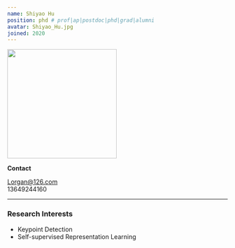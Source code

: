 ```yaml
---
name: Shiyao Hu
position: phd # prof|ap|postdoc|phd|grad|alumni
avatar: Shiyao_Hu.jpg
joined: 2020
---
```


<img width="250" src="{{site.baseurl}}/images/people/{{page.avatar}}" data-action="zoom">

**Contact**

<i class="fa fa-envelope-o"></i> <Lorgan@126.com><br>
<i class="fa fa-mobile"></i> 13649244160

<hr>

### Research Interests
- Keypoint Detection 
- Self-supervised Representation Learning